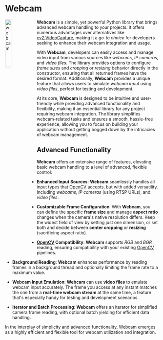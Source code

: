 # Webcam
<img alt="webcam" title="webcam" src="https://raw.githubusercontent.com/Eric-Canas/webcam/main/resources/logo.png" width="20%" align="left"> **Webcam** is a simple, yet powerful Python library that brings advanced webcam handling to your projects. It offers numerous advantages over alternatives like [cv2.VideoCapture](https://docs.opencv.org/3.4/d8/dfe/classcv_1_1VideoCapture.html#a57c0e81e83e60f36c83027dc2a188e80), making it a _go-to choice_ for developers seeking to enhance their webcam integration and usage.

With **Webcam**, developers can easily access and manage video input from various sources like _webcams_, _IP cameras_, and _video files_. The library provides options to configure *frame sizes* and *cropping* or *resizing* behavior directly in the constructor, ensuring that all returned frames have the desired format. Additionally, **Webcam** provides a unique feature that allows users to simulate *webcam input* using _video files_, perfect for testing and development.

At its core, **Webcam** is designed to be intuitive and user-friendly while providing advanced functionality and flexibility, making it an essential library for any project requiring webcam integration. The library simplifies webcam-related tasks and ensures a smooth, hassle-free experience, allowing you to focus on building your application without getting bogged down by the intricacies of webcam management.

## Advanced Functionality
**Webcam** offers an extensive range of features, elevating basic webcam handling to a level of advanced, flexible control:

- **Enhanced Input Sources**: **Webcam** seamlessly handles all input types that [OpenCV](https://docs.opencv.org/3.4/d8/dfe/classcv_1_1VideoCapture.html#a949d90b766ba42a6a93fe23a67785951) accepts, but with added versatility. Including _webcams_, _IP cameras_ (using RTSP URLs), and _video files_.

- **Customizable Frame Configuration**: With **Webcam**, you can define the specific **frame size** and manage **aspect ratio** changes when the camera's native resolution differs. Keep the widest field of view by setting just one dimension, or set both and decide between **center cropping** or **resizing** (sacrificing aspect ratio).


- **[OpenCV](https://opencv.org/) Compatibility**: **Webcam** supports *RGB* and *BGR* reading, ensuring compatibility with your existing [OpenCV](https://opencv.org/) pipelines.

- **Background Reading**: **Webcam** enhances performance by reading frames in a background thread and optionally limiting the frame rate to a maximum value.

- **Webcam Input Emulation**: **Webcam** can use **video files** to emulate webcam input accurately. The frame you access at any instant matches the one from a **real-time webcam stream** at the same time, a feature that's especially handy for testing and development scenarios.

- **Iterator and Batch Processing**: **Webcam** offers an iterator for simplified camera frame reading, with optional batch yielding for efficient data handling.

In the interplay of simplicity and advanced functionality, Webcam emerges as a highly efficient and flexible tool for webcam utilization and integration.

